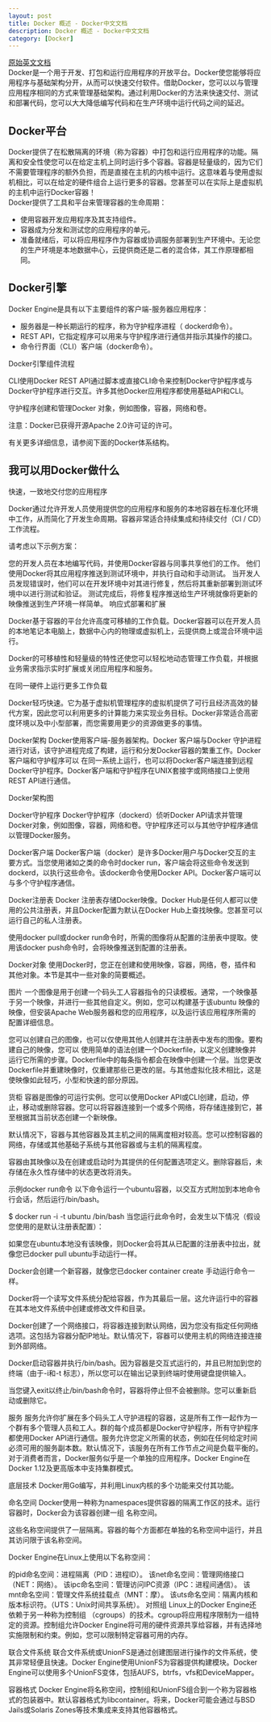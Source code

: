```yaml
---
layout: post
title: Docker 概述 - Docker中文文档
description: Docker 概述 - Docker中文文档
category: [Docker]
---
```

[原始英文文档](https://docs.docker.com/get-started/overview/)  
Docker是一个用于开发、打包和运行应用程序的开放平台。Docker使您能够将应用程序与基础架构分开，从而可以快速交付软件。借助Docker，您可以以与管理应用程序相同的方式来管理基础架构。通过利用Docker的方法来快速交付、测试和部署代码，您可以大大降低编写代码和在生产环境中运行代码之间的延迟。
## Docker平台
Docker提供了在松散隔离的环境（称为容器）中打包和运行应用程序的功能。隔离和安全性使您可以在给定主机上同时运行多个容器。容器是轻量级的，因为它们不需要管理程序的额外负担，而是直接在主机的内核中运行。这意味着与使用虚拟机相比，可以在给定的硬件组合上运行更多的容器。您甚至可以在实际上是虚拟机的主机中运行Docker容器！  
Docker提供了工具和平台来管理容器的生命周期：
* 使用容器开发应用程序及其支持组件。
* 容器成为分发和测试您的应用程序的单元。
* 准备就绪后，可以将应用程序作为容器或协调服务部署到生产环境中。无论您的生产环境是本地数据中心，云提供商还是二者的混合体，其工作原理都相同。
## Docker引擎
Docker Engine是具有以下主要组件的客户端-服务器应用程序：
* 服务器是一种长期运行的程序，称为守护程序进程（ dockerd命令）。
* REST API，它指定程序可以用来与守护程序进行通信并指示其操作的接口。
* 命令行界面（CLI）客户端（docker命令）。

Docker引擎组件流程

CLI使用Docker REST API通过脚本或直接CLI命令来控制Docker守护程序或与Docker守护程序进行交互。许多其他Docker应用程序都使用基础API和CLI。

守护程序创建和管理Docker 对象，例如图像，容器，网络和卷。

注意：Docker已获得开源Apache 2.0许可证的许可。

有关更多详细信息，请参阅下面的Docker体系结构。

## 我可以用Docker做什么
快速，一致地交付您的应用程序

Docker通过允许开发人员使用提供您的应用程序和服务的本地容器在标准化环境中工作，从而简化了开发生命周期。容器非常适合持续集成和持续交付（CI / CD）工作流程。

请考虑以下示例方案：

您的开发人员在本地编写代码，并使用Docker容器与同事共享他们的工作。
他们使用Docker将其应用程序推送到测试环境中，并执行自动和手动测试。
当开发人员发现错误时，他们可以在开发环境中对其进行修复，然后将其重新部署到测试环境中以进行测试和验证。
测试完成后，将修复程序推送给生产环境就像将更新的映像推送到生产环境一样简单。
响应式部署和扩展

Docker基于容器的平台允许高度可移植的工作负载。Docker容器可以在开发人员的本地笔记本电脑上，数据中心内的物理或虚拟机上，云提供商上或混合环境中运行。

Docker的可移植性和轻量级的特性还使您可以轻松地动态管理工作负载，并根据业务需求指示实时扩展或关闭应用程序和服务。

在同一硬件上运行更多工作负载

Docker轻巧快速。它为基于虚拟机管理程序的虚拟机提供了可行且经济高效的替代方案，因此您可以利用更多的计算能力来实现业务目标。Docker非常适合高密度环境以及中小型部署，而您需要用更少的资源做更多的事情。

Docker架构
Docker使用客户端-服务器架构。Docker 客户端与Docker 守护进程进行对话，该守护进程完成了构建，运行和分发Docker容器的繁重工作。Docker客户端和守护程序可以 在同一系统上运行，也可以将Docker客户端连接到远程Docker守护程序。Docker客户端和守护程序在UNIX套接字或网络接口上使用REST API进行通信。

Docker架构图

Docker守护程序
Docker守护程序（dockerd）侦听Docker API请求并管理Docker对象，例如图像，容器，网络和卷。守护程序还可以与其他守护程序通信以管理Docker服务。

Docker客户端
Docker客户端（docker）是许多Docker用户与Docker交互的主要方式。当您使用诸如之类的命令时docker run，客户端会将这些命令发送到dockerd，以执行这些命令。该docker命令使用Docker API。Docker客户端可以与多个守护程序通信。

Docker注册表
Docker 注册表存储Docker映像。Docker Hub是任何人都可以使用的公共注册表，并且Docker配置为默认在Docker Hub上查找映像。您甚至可以运行自己的私人注册表。

使用docker pull或docker run命令时，所需的图像将从配置的注册表中提取。使用该docker push命令时，会将映像推送到配置的注册表。

Docker对象
使用Docker时，您正在创建和使用映像，容器，网络，卷，插件和其他对象。本节是其中一些对象的简要概述。

图片
一个图像是用于创建一个码头工人容器指令的只读模板。通常，一个映像基于另一个映像，并进行一些其他自定义。例如，您可以构建基于该ubuntu 映像的映像，但安装Apache Web服务器和您的应用程序，以及运行该应用程序所需的配置详细信息。

您可以创建自己的图像，也可以仅使用其他人创建并在注册表中发布的图像。要构建自己的映像，您可以 使用简单的语法创建一个Dockerfile，以定义创建映像并运行它所需的步骤。Dockerfile中的每条指令都会在映像中创建一个层。当您更改Dockerfile并重建映像时，仅重建那些已更改的层。与其他虚拟化技术相比，这是使映像如此轻巧，小型和快速的部分原因。

货柜
容器是图像的可运行实例。您可以使用Docker API或CLI创建，启动，停止，移动或删除容器。您可以将容器连接到一个或多个网络，将存储连接到它，甚至根据其当前状态创建一个新映像。

默认情况下，容器与其他容器及其主机之间的隔离度相对较高。您可以控制容器的网络，存储或其他基础子系统与其他容器或与主机的隔离程度。

容器由其映像以及在创建或启动时为其提供的任何配置选项定义。删除容器后，未存储在永久性存储中的状态更改将消失。

示例docker run命令
以下命令运行一个ubuntu容器，以交互方式附加到本地命令行会话，然后运行/bin/bash。

$ docker run -i -t ubuntu /bin/bash
当您运行此命令时，会发生以下情况（假设您使用的是默认注册表配置）：

如果您在ubuntu本地没有该映像，则Docker会将其从已配置的注册表中拉出，就像您已docker pull ubuntu手动运行一样。

Docker会创建一个新容器，就像您已docker container create 手动运行命令一样。

Docker将一个读写文件系统分配给容器，作为其最后一层。这允许运行中的容器在其本地文件系统中创建或修改文件和目录。

Docker创建了一个网络接口，将容器连接到默认网络，因为您没有指定任何网络选项。这包括为容器分配IP地址。默认情况下，容器可以使用主机的网络连接连接到外部网络。

Docker启动容器并执行/bin/bash。因为容器是交互式运行的，并且已附加到您的终端（由于-i和-t 标志），所以您可以在输出记录到终端时使用键盘提供输入。

当您键入exit以终止/bin/bash命令时，容器将停止但不会被删除。您可以重新启动或删除它。

服务
服务允许你扩展在多个码头工人守护进程的容器，这是所有工作一起作为一个群有多个管理人员和工人。群的每个成员都是Docker守护程序，所有守护程序都使用Docker API进行通信。服务允许您定义所需的状态，例如在任何给定时间必须可用的服务副本数。默认情况下，该服务在所有工作节点之间是负载平衡的。对于消费者而言，Docker服务似乎是一个单独的应用程序。Docker Engine在Docker 1.12及更高版本中支持集群模式。

底层技术
Docker用Go编写，并利用Linux内核的多个功能来交付其功能。

命名空间
Docker使用一种称为namespaces提供容器的隔离工作区的技术。运行容器时，Docker会为该容器创建一组 名称空间。

这些名称空间提供了一层隔离。容器的每个方面都在单独的名称空间中运行，并且其访问限于该名称空间。

Docker Engine在Linux上使用以下名称空间：

的pid命名空间：进程隔离（PID：进程ID）。
该net命名空间：管理网络接口（NET：网络）。
该ipc命名空间：管理访问IPC资源（IPC：进程间通信）。
该mnt命名空间：管理文件系统挂载点（MNT：摩）。
该uts命名空间：隔离内核和版本标识符。（UTS：Unix时间共享系统）。
对照组
Linux上的Docker Engine还依赖于另一种称为控制组 （cgroups）的技术。cgroup将应用程序限制为一组特定的资源。控制组允许Docker Engine将可用的硬件资源共享给容器，并有选择地实施限制和约束。例如，您可以限制特定容器可用的内存。

联合文件系统
联合文件系统或UnionFS是通过创建图层进行操作的文件系统，使其非常轻便且快速。Docker Engine使用UnionFS为容器提供构建模块。Docker Engine可以使用多个UnionFS变体，包括AUFS，btrfs，vfs和DeviceMapper。

容器格式
Docker Engine将名称空间，控制组和UnionFS组合到一个称为容器格式的包装器中。默认容器格式为libcontainer。将来，Docker可能会通过与BSD Jails或Solaris Zones等技术集成来支持其他容器格式。